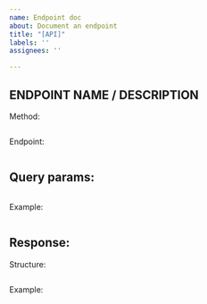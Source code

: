 ```yaml
---
name: Endpoint doc
about: Document an endpoint
title: "[API]"
labels: ''
assignees: ''

---
```


## ENDPOINT NAME / DESCRIPTION

Method:

```

```

Endpoint:

```

```

## Query params:

```

```

Example:

```

```

## Response:

Structure:

```

```

Example:

```

```
